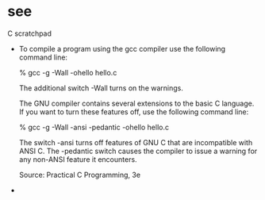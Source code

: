 see
===

C scratchpad

* To compile a program using the gcc compiler use the following command line:

  % gcc -g -Wall -ohello hello.c

  The additional switch -Wall turns on the warnings.

  The GNU compiler contains several extensions to the basic C
  language. If you want to turn these features off, use the following
  command line:

  % gcc -g -Wall -ansi -pedantic -ohello hello.c
     
  The switch -ansi turns off features of GNU C that are incompatible
  with ANSI C. The -pedantic switch causes the compiler to issue a
  warning for any non-ANSI feature it encounters.

  Source: Practical C Programming, 3e

* 
